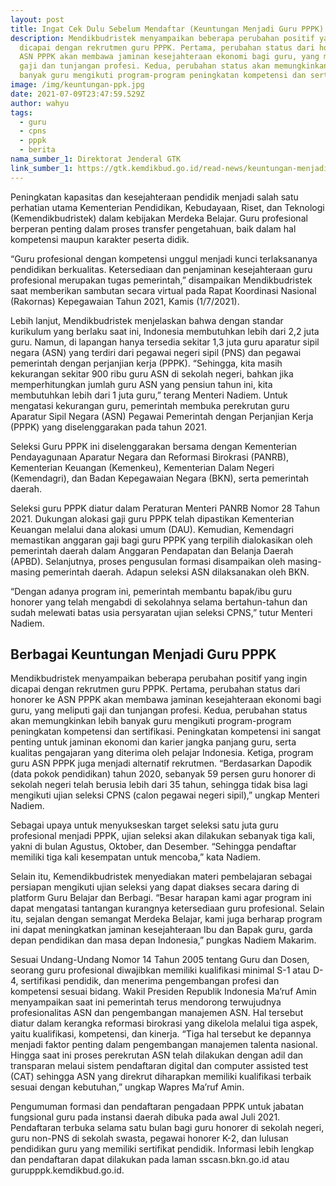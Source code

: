```yaml
---
layout: post
title: Ingat Cek Dulu Sebelum Mendaftar (Keuntungan Menjadi Guru PPPK)
description: Mendikbudristek menyampaikan beberapa perubahan positif yang ingin
  dicapai dengan rekrutmen guru PPPK. Pertama, perubahan status dari honorer ke
  ASN PPPK akan membawa jaminan kesejahteraan ekonomi bagi guru, yang meliputi
  gaji dan tunjangan profesi. Kedua, perubahan status akan memungkinkan lebih
  banyak guru mengikuti program-program peningkatan kompetensi dan sertifikasi.
image: /img/keuntungan-ppk.jpg
date: 2021-07-09T23:47:59.529Z
author: wahyu
tags:
  - guru
  - cpns
  - pppk
  - berita
nama_sumber_1: Direktorat Jenderal GTK
link_sumber_1: https://gtk.kemdikbud.go.id/read-news/keuntungan-menjadi-guru-pppk
---
```

Peningkatan kapasitas dan kesejahteraan pendidik menjadi salah satu perhatian utama Kementerian Pendidikan, Kebudayaan, Riset, dan Teknologi (Kemendikbudristek) dalam kebijakan Merdeka Belajar. Guru profesional berperan penting dalam proses transfer pengetahuan, baik dalam hal kompetensi maupun karakter peserta didik.


“Guru profesional dengan kompetensi unggul menjadi kunci terlaksananya pendidikan berkualitas. Ketersediaan dan penjaminan kesejahteraan guru profesional merupakan tugas pemerintah,” disampaikan Mendikbudristek saat memberikan sambutan secara virtual pada Rapat Koordinasi Nasional (Rakornas) Kepegawaian Tahun 2021, Kamis (1/7/2021).


Lebih lanjut, Mendikbudristek menjelaskan bahwa dengan standar kurikulum yang berlaku saat ini, Indonesia membutuhkan lebih dari 2,2 juta guru. Namun, di lapangan hanya tersedia sekitar 1,3 juta guru aparatur sipil negara (ASN) yang terdiri dari pegawai negeri sipil (PNS) dan pegawai pemerintah dengan perjanjian kerja (PPPK).
“Sehingga, kita masih kekurangan sekitar 900 ribu guru ASN di sekolah negeri, bahkan jika memperhitungkan jumlah guru ASN yang pensiun tahun ini, kita membutuhkan lebih dari 1 juta guru,” terang Menteri Nadiem.
Untuk mengatasi kekurangan guru, pemerintah membuka perekrutan guru Aparatur Sipil Negara (ASN) Pegawai Pemerintah dengan Perjanjian Kerja (PPPK) yang diselenggarakan pada tahun 2021. 

Seleksi Guru PPPK ini diselenggarakan bersama dengan Kementerian Pendayagunaan Aparatur Negara dan Reformasi Birokrasi (PANRB), Kementerian Keuangan (Kemenkeu), Kementerian Dalam Negeri (Kemendagri), dan Badan Kepegawaian Negara (BKN), serta pemerintah daerah.

Seleksi guru PPPK diatur dalam Peraturan Menteri PANRB Nomor 28 Tahun 2021. Dukungan alokasi gaji guru PPPK telah dipastikan Kementerian Keuangan melalui dana alokasi umum (DAU). Kemudian, Kemendagri memastikan anggaran gaji bagi guru PPPK yang terpilih dialokasikan oleh pemerintah daerah dalam Anggaran Pendapatan dan Belanja Daerah (APBD). Selanjutnya, proses pengusulan formasi disampaikan oleh masing-masing pemerintah daerah. Adapun seleksi ASN dilaksanakan oleh BKN.

“Dengan adanya program ini, pemerintah membantu bapak/ibu guru honorer yang telah mengabdi di sekolahnya selama bertahun-tahun dan sudah melewati batas usia persyaratan ujian seleksi CPNS,” tutur Menteri Nadiem.

## Berbagai Keuntungan Menjadi Guru PPPK
Mendikbudristek menyampaikan beberapa perubahan positif yang ingin dicapai dengan rekrutmen guru PPPK. Pertama, perubahan status dari honorer ke ASN PPPK akan membawa jaminan kesejahteraan ekonomi bagi guru, yang meliputi gaji dan tunjangan profesi. Kedua, perubahan status akan memungkinkan lebih banyak guru mengikuti program-program peningkatan kompetensi dan sertifikasi. Peningkatan kompetensi ini sangat penting untuk jaminan ekonomi dan karier jangka panjang guru, serta kualitas pengajaran yang diterima oleh pelajar Indonesia.
Ketiga, program guru ASN PPPK juga menjadi alternatif rekrutmen. “Berdasarkan Dapodik (data pokok pendidikan) tahun 2020, sebanyak 59 persen guru honorer di sekolah negeri telah berusia lebih dari 35 tahun, sehingga tidak bisa lagi mengikuti ujian seleksi CPNS (calon pegawai negeri sipil),” ungkap Menteri Nadiem.

Sebagai upaya untuk menyukseskan target seleksi satu juta guru profesional menjadi PPPK, ujian seleksi akan dilakukan sebanyak tiga kali, yakni di bulan Agustus, Oktober, dan Desember. “Sehingga pendaftar memiliki tiga kali kesempatan untuk mencoba,” kata Nadiem.

Selain itu, Kemendikbudristek menyediakan materi pembelajaran sebagai persiapan mengikuti ujian seleksi yang dapat diakses secara daring di platform Guru Belajar dan Berbagi. “Besar harapan kami agar program ini dapat mengatasi tantangan kurangnya ketersediaan guru profesional. Selain itu, sejalan dengan semangat Merdeka Belajar, kami juga berharap program ini dapat meningkatkan jaminan kesejahteraan Ibu dan Bapak guru, garda depan pendidikan dan masa depan Indonesia,” pungkas Nadiem Makarim.

Sesuai Undang-Undang Nomor 14 Tahun 2005 tentang Guru dan Dosen, seorang guru profesional diwajibkan memiliki kualifikasi minimal S-1 atau D-4, sertifikasi pendidik, dan menerima pengembangan profesi dan kompetensi sesuai bidang. Wakil Presiden Republik Indonesia Ma’ruf Amin menyampaikan saat ini pemerintah terus mendorong terwujudnya profesionalitas ASN dan pengembangan manajemen ASN. Hal tersebut diatur dalam kerangka reformasi birokrasi yang dikelola melalui tiga aspek, yaitu kualifikasi, kompetensi, dan kinerja.
“Tiga hal tersebut ke depannya menjadi faktor penting dalam pengembangan manajemen talenta nasional. Hingga saat ini proses perekrutan ASN telah dilakukan dengan adil dan transparan melaui sistem pendaftaran digital dan computer assisted test (CAT) sehingga ASN yang direkrut diharapkan memiliki kualifikasi terbaik sesuai dengan kebutuhan,” ungkap Wapres Ma’ruf Amin.

Pengumuman formasi dan pendaftaran pengadaan PPPK untuk jabatan fungsional guru pada instansi daerah dibuka pada awal Juli 2021. Pendaftaran terbuka selama satu bulan bagi guru honorer di sekolah negeri, guru non-PNS di sekolah swasta, pegawai honorer K-2, dan lulusan pendidikan guru yang memiliki sertifikat pendidik. Informasi lebih lengkap dan pendaftaran dapat dilakukan pada laman sscasn.bkn.go.id atau gurupppk.kemdikbud.go.id.
